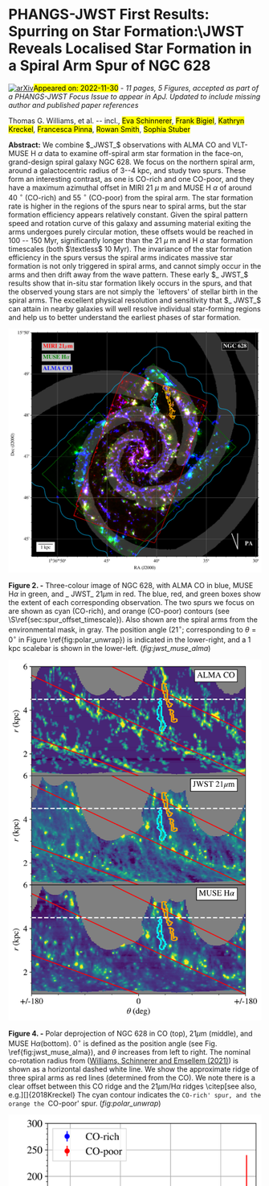 <div class="macros" style="visibility:hidden;">
$\newcommand{\ensuremath}{}$
$\newcommand{\xspace}{}$
$\newcommand{\object}[1]{\texttt{#1}}$
$\newcommand{\farcs}{{.}''}$
$\newcommand{\farcm}{{.}'}$
$\newcommand{\arcsec}{''}$
$\newcommand{\arcmin}{'}$
$\newcommand{\ion}[2]{#1#2}$
$\newcommand{\textsc}[1]{\textrm{#1}}$
$\newcommand{\hl}[1]{\textrm{#1}}$
$\newcommand{\footnote}[1]{}$
$\newcommand{\vdag}{(v)^\dagger}$
$\newcommand$
$\newcommand$
$\newcommand{\mpia}{Max-Planck-Institut für Astronomie, Königstuhl 17, D-69117, Heidelberg, Germany}$
$\newcommand{\oxford}{Sub-department of Astrophysics, Department of Physics, University of Oxford, Keble Road, Oxford OX1 3RH, UK}$
$\newcommand{\mcmaster}{Department of Physics and Astronomy, McMaster University, Hamilton, ON L8S 4M1, Canada}$
$\newcommand{\cita}{Canadian Institute for Theoretical Astrophysics (CITA), University of Toronto, 60 St George Street, Toronto, ON M5S 3H8, Canada}$
$\newcommand{\ghent}{Sterrenkundig Observatorium, Universiteit Gent, Krijgslaan 281 S9, B-9000 Gent, Belgium}$
$\newcommand{\oan}{Observatorio Astronómico Nacional (IGN), C/Alfonso XII, 3, E-28014 Madrid, Spain}$
$\newcommand{\ari}{Astronomisches Rechen-Institut, Zentrum für Astronomie der Universität Heidelberg, Mönchhofstra\ss e 12-14, D-69120 Heidelberg, Germany}$
$\newcommand{\anu}{Research School of Astronomy and Astrophysics, Australian National University, Canberra, ACT 2611, Australia}$
$\newcommand{\ita}{Universität Heidelberg, Zentrum für Astronomie, Institut für theoretische Astrophysik, Albert-Ueberle-Str. 2, 69120 Heidelberg, Germany}$
$\newcommand{\mpe}{Max-Planck-Institut für extraterrestrische Physik, Giessenbachstra{\ss}e 1, D-85748 Garching, Germany}$
$\newcommand{\cool}{Cosmic Origins Of Life (COOL) Research DAO, coolresearch.io}$
$\newcommand{\manch}{Jodrell Bank Centre for Astrophysics, Department of Physics and Astronomy, University of Manchester, Oxford Road, Manchester M13 9PL, UK}$
$\newcommand{\eso}{European Southern Observatory, Karl-Schwarzschild-Stra{\ss}e 2, 85748 Garching, Germany}$
$\newcommand{\cral}{Univ Lyon, Univ Lyon1, ENS de Lyon, CNRS, Centre de Recherche Astrophysique de Lyon UMR5574, F-69230 Saint-Genis-Laval France}$
$\newcommand{\cfa}{Center for Astrophysics, Harvard \& Smithsonian, 60 Garden St, Cambridge, MA, United States}$
$\newcommand{ÇAPP}{Center for Cosmology and Astroparticle Physics, 191 West Woodruff Avenue, Columbus, OH 43210, USA}$
$\newcommand{\OSU}{Department of Astronomy, The Ohio State University, 140 West 18th Avenue, Columbus, Ohio 43210, USA}$
$\newcommand{\iwr}{Universität Heidelberg, Interdisziplinäres Zentrum für Wissenschaftliches Rechnen, Im Neuenheimer Feld 205, D-69120 Heidelberg, Germany}$
$\newcommand{\UBonn}{Argelander-Institut für Astronomie, Universität Bonn, Auf dem Hügel 71, 53121, Bonn, Germany}$
$\newcommand{\stsci}{Space Telescope Science Institute, 3700 San Martin Drive, Baltimore, MD, USA}$</div>

<div class="macros" style="visibility:hidden;">
$\newcommand{\ensuremath}{}$
$\newcommand{\xspace}{}$
$\newcommand{\object}[1]{\texttt{#1}}$
$\newcommand{\farcs}{{.}''}$
$\newcommand{\farcm}{{.}'}$
$\newcommand{\arcsec}{''}$
$\newcommand{\arcmin}{'}$
$\newcommand{\ion}[2]{#1#2}$
$\newcommand{\textsc}[1]{\textrm{#1}}$
$\newcommand{\hl}[1]{\textrm{#1}}$
$\newcommand{\footnote}[1]{}$
$\newcommand{\vdag}{(v)^\dagger}$
$\newcommand$
$\newcommand$
$\newcommand{\mpia}{Max-Planck-Institut für Astronomie, Königstuhl 17, D-69117, Heidelberg, Germany}$
$\newcommand{\oxford}{Sub-department of Astrophysics, Department of Physics, University of Oxford, Keble Road, Oxford OX1 3RH, UK}$
$\newcommand{\mcmaster}{Department of Physics and Astronomy, McMaster University, Hamilton, ON L8S 4M1, Canada}$
$\newcommand{\cita}{Canadian Institute for Theoretical Astrophysics (CITA), University of Toronto, 60 St George Street, Toronto, ON M5S 3H8, Canada}$
$\newcommand{\ghent}{Sterrenkundig Observatorium, Universiteit Gent, Krijgslaan 281 S9, B-9000 Gent, Belgium}$
$\newcommand{\oan}{Observatorio Astronómico Nacional (IGN), C/Alfonso XII, 3, E-28014 Madrid, Spain}$
$\newcommand{\ari}{Astronomisches Rechen-Institut, Zentrum für Astronomie der Universität Heidelberg, Mönchhofstra\ss e 12-14, D-69120 Heidelberg, Germany}$
$\newcommand{\anu}{Research School of Astronomy and Astrophysics, Australian National University, Canberra, ACT 2611, Australia}$
$\newcommand{\ita}{Universität Heidelberg, Zentrum für Astronomie, Institut für theoretische Astrophysik, Albert-Ueberle-Str. 2, 69120 Heidelberg, Germany}$
$\newcommand{\mpe}{Max-Planck-Institut für extraterrestrische Physik, Giessenbachstra{\ss}e 1, D-85748 Garching, Germany}$
$\newcommand{\cool}{Cosmic Origins Of Life (COOL) Research DAO, coolresearch.io}$
$\newcommand{\manch}{Jodrell Bank Centre for Astrophysics, Department of Physics and Astronomy, University of Manchester, Oxford Road, Manchester M13 9PL, UK}$
$\newcommand{\eso}{European Southern Observatory, Karl-Schwarzschild-Stra{\ss}e 2, 85748 Garching, Germany}$
$\newcommand{\cral}{Univ Lyon, Univ Lyon1, ENS de Lyon, CNRS, Centre de Recherche Astrophysique de Lyon UMR5574, F-69230 Saint-Genis-Laval France}$
$\newcommand{\cfa}{Center for Astrophysics, Harvard \& Smithsonian, 60 Garden St, Cambridge, MA, United States}$
$\newcommand{ÇAPP}{Center for Cosmology and Astroparticle Physics, 191 West Woodruff Avenue, Columbus, OH 43210, USA}$
$\newcommand{\OSU}{Department of Astronomy, The Ohio State University, 140 West 18th Avenue, Columbus, Ohio 43210, USA}$
$\newcommand{\iwr}{Universität Heidelberg, Interdisziplinäres Zentrum für Wissenschaftliches Rechnen, Im Neuenheimer Feld 205, D-69120 Heidelberg, Germany}$
$\newcommand{\UBonn}{Argelander-Institut für Astronomie, Universität Bonn, Auf dem Hügel 71, 53121, Bonn, Germany}$
$\newcommand{\stsci}{Space Telescope Science Institute, 3700 San Martin Drive, Baltimore, MD, USA}$</div>



<div id="title">

# PHANGS-JWST First Results: Spurring on Star Formation:\\JWST Reveals Localised Star Formation in a Spiral Arm Spur of NGC 628

</div>
<div id="comments">

[![arXiv](https://img.shields.io/badge/arXiv-2212.00032-b31b1b.svg)](https://arxiv.org/abs/2212.00032)<mark>Appeared on: 2022-11-30</mark> - _11 pages, 5 Figures, accepted as part of a PHANGS-JWST Focus Issue to appear in ApJ. Updated to include missing author and published paper references_

</div>
<div id="authors">

Thomas G. Williams, et al. -- incl., <mark>Eva Schinnerer</mark>, <mark>Frank Bigiel</mark>, <mark>Kathryn Kreckel</mark>, <mark>Francesca Pinna</mark>, <mark>Rowan Smith</mark>, <mark>Sophia Stuber</mark>

</div>
<div id="abstract">

**Abstract:** We combine $_JWST_$ observations with ALMA CO and VLT-MUSE H $\alpha$ data to examine off-spiral arm star formation in the face-on, grand-design spiral galaxy NGC 628. We focus on the northern spiral arm, around a galactocentric radius of 3--4 kpc, and study two spurs. These form an interesting contrast, as one is CO-rich and one CO-poor, and they have a maximum azimuthal offset in MIRI 21 $\mu$ m and MUSE H $\alpha$ of around 40 $^\circ$ (CO-rich) and 55 $^\circ$ (CO-poor) from the spiral arm. The star formation rate is higher in the regions of the spurs near to spiral arms, but the star formation efficiency appears relatively constant. Given the spiral pattern speed and rotation curve of this galaxy and assuming material exiting the arms undergoes purely circular motion, these offsets would be reached in 100 -- 150 Myr, significantly longer than the 21 $\mu$ m and H $\alpha$ star formation timescales (both $\textless$ 10 Myr). The invariance of the star formation efficiency in the spurs versus the spiral arms indicates massive star formation is not only triggered in spiral arms, and cannot simply occur in the arms and then drift away from the wave pattern. These early $_ JWST_$ results show that in-situ star formation likely occurs in the spurs, and that the observed young stars are not simply the `leftovers' of stellar birth in the spiral arms. The excellent physical resolution and sensitivity that $_ JWST_$ can attain in nearby galaxies will well resolve individual star-forming regions and help us to better understand the earliest phases of star formation.

</div>

<div id="div_fig1">

<img src="tmp_2212.00032/./figs/jwst_muse_alma.png" alt="Fig2" width="100%"/>

**Figure 2. -** Three-colour image of NGC 628, with ALMA CO in blue, MUSE H$\alpha$ in green, and _ JWST_ 21$\mu$m in red. The blue, red, and green boxes show the extent of each corresponding observation. The two spurs we focus on are shown as cyan (CO-rich), and orange (CO-poor) contours (see \S\ref{sec:spur_offset_timescale}). Also shown are the spiral arms from the environmental mask, in gray. The position angle (21$^\circ$; corresponding to $\theta = 0^\circ$ in Figure \ref{fig:polar_unwrap}) is indicated in the lower-right, and a 1 kpc scalebar is shown in the lower-left. (*fig:jwst_muse_alma*)

</div>
<div id="div_fig2">

<img src="tmp_2212.00032/./figs/polar_unwrap.png" alt="Fig4" width="100%"/>

**Figure 4. -** Polar deprojection of NGC 628 in CO (top), 21$\mu$m (middle), and MUSE H$\alpha$(bottom). $0^\circ$ is defined as the position angle (see Fig. \ref{fig:jwst_muse_alma}), and $\theta$ increases from left to right. The nominal co-rotation radius from  ([Williams, Schinnerer and Emsellem (2021)]())  is shown as a horizontal dashed white line. We show the approximate ridge of three spiral arms as red lines (determined from the CO). We note there is a clear offset between this CO ridge and the 21$\mu$m/H$\alpha$ ridges \citep[see also, e.g.][]{2018Kreckel} The cyan contour indicates the `CO-rich' spur, and the orange the `CO-poor' spur. (*fig:polar_unwrap*)

</div>
<div id="div_fig3">

<img src="tmp_2212.00032/./figs/timescales.png" alt="Fig1" width="100%"/>

**Figure 1. -** Offset timescale (see Eq. \ref{eq:timescale}) as a function of galactocentric radius for the CO-rich (blue) and CO-poor (red) spurs, calculated between a galactocentric radius of 3 and 4 kpc. (*fig:timescales*)

</div>